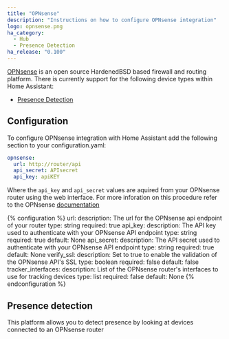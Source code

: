 ```yaml
---
title: "OPNsense"
description: "Instructions on how to configure OPNsense integration"
logo: opnsense.png
ha_category:
  - Hub
  - Presence Detection
ha_release: "0.100"
---
```


[OPNsense](https://opnsense.org/) is an open source HardenedBSD based firewall
and routing platform. There is currently support for the following device types
within Home Assistant:

- [Presence Detection](#presence-detection)

## Configuration

To configure OPNsense integration with Home Assistant add the following section
to your configuration.yaml:

```yaml
opnsense:
  url: http://router/api
  api_secret: APIsecret
  api_key: apiKEY
```

Where the `api_key` and `api_secret` values are aquired from your OPNsense
router using the web interface. For more inforation on this procedure refer
to the OPNsense [documentation](https://docs.opnsense.org/development/how-tos/api.html#creating-keys)

{% configuration %}
url:
  description: The url for the OPNsense api endpoint of your router
  type: string
  required: true
api_key:
  description: The API key used to authenticate with your OPNsense API endpoint
  type: string
  required: true
  default: None
api_secret:
  description: The API secret used to authenticate with your OPNsense API endpoint
  type: string
  required: true
  default: None
verify_ssl:
  description: Set to true to enable the validation of the OPNsense API's SSL
  type: boolean
  required: false
  default: false
tracker_interfaces:
  description: List of the OPNsense router's interfaces to use for tracking devices
  type: list
  required: false
  default: None
{% endconfiguration %}


## Presence detection

This platform allows you to detect presence by looking at devices connected to an OPNsense router
